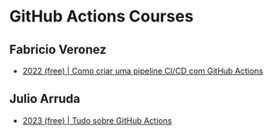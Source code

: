 # GitHub Actions Courses

## Fabricio Veronez

- [2022 (free) | Como criar uma pipeline CI/CD com GitHub Actions](https://www.youtube.com/live/TKwXC5qSjkE?si=SlV_RgDQs2aXuMrd)

## Julio Arruda

- [2023 (free) | Tudo sobre GitHub Actions](https://youtu.be/lcuobWOP40Y?si=UeiUaoWf7XjgqHSw)
